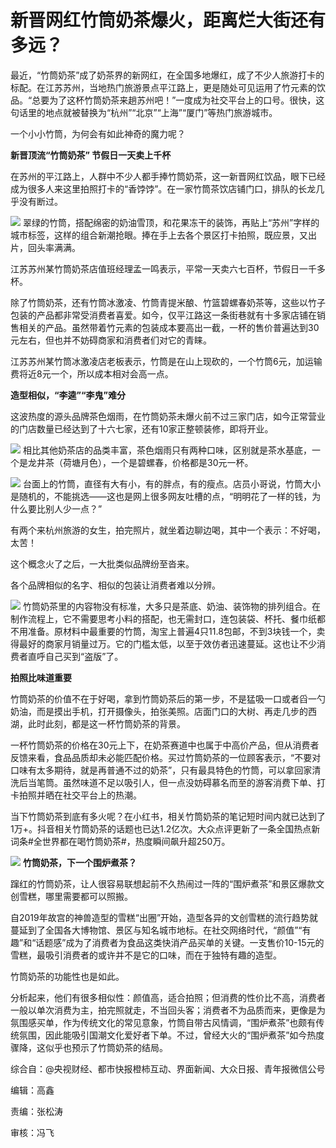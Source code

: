 # 新晋网红竹筒奶茶爆火，距离烂大街还有多远？

最近，“竹筒奶茶”成了奶茶界的新网红，在全国多地爆红，成了不少人旅游打卡的标配。在江苏苏州，当地热门旅游景点平江路上，更是随处可见运用了竹元素的饮品。“总要为了这杯竹筒奶茶来趟苏州吧！”一度成为社交平台上的口号。很快，这句话里的地点就被替换为“杭州”“北京”“上海”“厦门”等热门旅游城市。

一个小小竹筒，为何会有如此神奇的魔力呢？

**新晋顶流“竹筒奶茶” 节假日一天卖上千杯**

在苏州的平江路上，人群中不少人都手捧竹筒奶茶，这一新晋网红饮品，眼下已经成为很多人来这里拍照打卡的“香饽饽”。在一家竹筒茶饮店铺门口，排队的长龙几乎没有断过。

![](https://inews.gtimg.com/om_bt/O2vZbMgIfFAIs2ucDelFIfS1sAd8YF4O6h0y5Dj33z8iIAA/1000)
翠绿的竹筒，搭配绵密的奶油雪顶，和花果冻干的装饰，再贴上“苏州”字样的城市标签，这样的组合新潮抢眼。捧在手上去各个景区打卡拍照，既应景，又出片，回头率满满。

江苏苏州某竹筒奶茶店值班经理孟一鸣表示，平常一天卖六七百杯，节假日一千多杯。

除了竹筒奶茶，还有竹筒冰激凌、竹筒青提米酿、竹篮碧螺春奶茶等，这些以竹子包装的产品都非常受消费者喜爱。如今，仅平江路这一条街巷就有十多家店铺在销售相关的产品。虽然带着竹元素的包装成本要高出一截，一杯的售价普遍达到30元左右，但也并不妨碍商家和消费者们对它的青睐。

江苏苏州某竹筒冰激凌店老板表示，竹筒是在山上现砍的，一个竹筒6元，加运输费将近8元一个，所以成本相对会高一点。

**造型相似，“李逵”“李鬼”难分**

这波热度的源头品牌茶色烟雨，在竹筒奶茶未爆火前不过三家门店，如今正常营业的门店数量已经达到了十六七家，还有10家正整顿装修，即将开业。

![](https://inews.gtimg.com/om_bt/Onzw0aPoHGyvLSh92QRPMqc5bFK7dQHAubzGdlQMEH7ZIAA/1000)
相比其他奶茶店的品类丰富，茶色烟雨只有两种口味，区别就是茶水基底，一个是龙井茶（荷塘月色），一个是碧螺春，价格都是30元一杯。

![](https://inews.gtimg.com/om_bt/OlZ4dbVbukj3jwOx3c_7pGhbvcmVPeE9CZIz_YzEB4ghMAA/1000)
台面上的竹筒，直径有大有小，有的胖点，有的瘦点。店员小哥说，竹筒大小是随机的，不能挑选——这也是网上很多网友吐槽的点，“明明花了一样的钱，为什么要比别人少一点？”

有两个来杭州旅游的女生，拍完照片，就坐着边聊边喝，其中一个表示：不好喝，太苦！

这个概念火了之后，一大批类似品牌纷至沓来。

各个品牌相似的名字、相似的包装让消费者难以分辨。

![](https://inews.gtimg.com/om_bt/Ob-x-TeAGd0GLH4CGcbTrNZmhZugF1UVPYek2GR6ntjs4AA/1000)
竹筒奶茶里的内容物没有标准，大多只是茶底、奶油、装饰物的排列组合。在制作流程上，它不需要思考小料的搭配，也无需封口，连包装袋、杯托、餐巾纸都不用准备。原材料中最重要的竹筒，淘宝上普遍4只11.8包邮，不到3块钱一个，卖得最好的商家月销量过万。它的门槛太低，以至于效仿者迅速蔓延。这也让不少消费者直呼自己买到“盗版”了。

**拍照比味道重要**

竹筒奶茶的价值不在于好喝，拿到竹筒奶茶后的第一步，不是猛吸一口或者舀一勺奶油，而是摸出手机，打开摄像头，拍张美照。店面门口的大树、再走几步的西湖，此时此刻，都是这一杯竹筒奶茶的背景。

一杯竹筒奶茶的价格在30元上下，在奶茶赛道中也属于中高价产品，但从消费者反馈来看，食品品质却未必能匹配价格。买过竹筒奶茶的一位顾客表示，“不要对口味有太多期待，就是再普通不过的奶茶”，只有最具特色的竹筒，可以拿回家清洗后当笔筒。虽然味道不足以吸引人，但一点没妨碍慕名而至的游客消费下单、打卡拍照并晒在社交平台上的热潮。

当下竹筒奶茶到底有多火呢？在小红书，相关竹筒奶茶的笔记短时间内就已达到了1万+。抖音相关竹筒奶茶的话题也已达1.2亿次。大众点评更新了一条全国热点新词条#全世界都在喝竹筒奶茶#，热度瞬间飙升超250万。

![](https://inews.gtimg.com/om_bt/OKgQWjRfd-A9uQXhK79jew6o-x6LY_YhFlW9q0-jqc8h0AA/1000)
**竹筒奶茶，下一个围炉煮茶？**

蹿红的竹筒奶茶，让人很容易联想起前不久热闹过一阵的“围炉煮茶”和景区爆款文创雪糕，哪里需要都可以照搬。

自2019年故宫的神兽造型的雪糕“出圈”开始，造型各异的文创雪糕的流行趋势就蔓延到了全国各大博物馆、景区与知名城市地标。在社交网络时代，“颜值”“有趣”和“话题感”成为了消费者为食品这类快消产品买单的关键。一支售价10-15元的雪糕，最吸引消费者的或许并不是它的口味，而在于独特有趣的造型。

竹筒奶茶的功能性也是如此。

分析起来，他们有很多相似性：颜值高，适合拍照；但消费的性价比不高，消费者一般以单次消费为主，拍完照就走，不当回头客；消费者不为品质而来，更像是为氛围感买单，作为传统文化的常见意象，竹筒自带古风情调，“围炉煮茶”也颇有传统氛围，因此能吸引国潮文化爱好者下单。不过，曾经大火的“围炉煮茶”如今热度骤降，这似乎也预示了竹筒奶茶的结局。

综合自：@央视财经、都市快报橙柿互动、界面新闻、大众日报、青年报微信公号

编辑：高鑫

责编：张松涛

审核：冯飞

